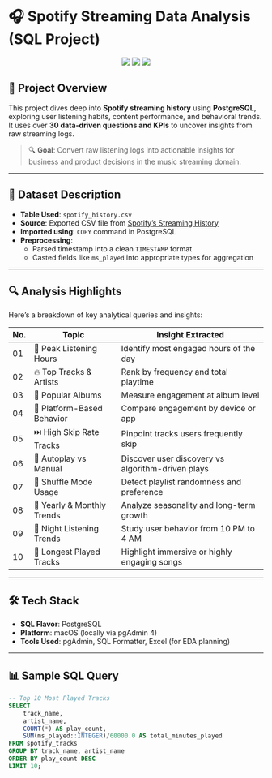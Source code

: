 # 🎧 Spotify Streaming Data Analysis (SQL Project)

<p align="center">
  <img src="https://img.shields.io/badge/Language-SQL-blue.svg" />
  <img src="https://img.shields.io/badge/Tool-PostgreSQL-blueviolet" />
  <img src="https://img.shields.io/badge/Focus-Data%20Analysis-brightgreen" />
</p>

## 📌 Project Overview

This project dives deep into **Spotify streaming history** using **PostgreSQL**, exploring user listening habits, content performance, and behavioral trends. It uses over **30 data-driven questions and KPIs** to uncover insights from raw streaming logs.

> 🔍 **Goal**: Convert raw listening logs into actionable insights for business and product decisions in the music streaming domain.

---

## 📂 Dataset Description

- **Table Used**: `spotify_history.csv`
- **Source**: Exported CSV file from [Spotify’s Streaming History](https://www.spotify.com/us/account/privacy/)
- **Imported using**: `COPY` command in PostgreSQL
- **Preprocessing**:
  - Parsed timestamp into a clean `TIMESTAMP` format
  - Casted fields like `ms_played` into appropriate types for aggregation

---

## 🔍 Analysis Highlights

Here’s a breakdown of key analytical queries and insights:

| No. | Topic                                      | Insight Extracted                                       |
|-----|--------------------------------------------|----------------------------------------------------------|
| 01  | 🎯 Peak Listening Hours                   | Identify most engaged hours of the day                  |
| 02  | 🔥 Top Tracks & Artists                   | Rank by frequency and total playtime                    |
| 03  | 💽 Popular Albums                        | Measure engagement at album level                       |
| 04  | 📱 Platform-Based Behavior               | Compare engagement by device or app                     |
| 05  | ⏭️ High Skip Rate Tracks                | Pinpoint tracks users frequently skip                   |
| 06  | 🔄 Autoplay vs Manual                    | Discover user discovery vs algorithm-driven plays       |
| 07  | 🔄 Shuffle Mode Usage                    | Detect playlist randomness and preference               |
| 08  | 📆 Yearly & Monthly Trends               | Analyze seasonality and long-term growth                |
| 09  | 🌙 Night Listening Trends                | Study user behavior from 10 PM to 4 AM                  |
| 10  | 🧠 Longest Played Tracks                 | Highlight immersive or highly engaging songs            |

---

## 🛠 Tech Stack

- **SQL Flavor**: PostgreSQL
- **Platform**: macOS (locally via pgAdmin 4)
- **Tools Used**: pgAdmin, SQL Formatter, Excel (for EDA planning)

---

## 📊 Sample SQL Query

```sql
-- Top 10 Most Played Tracks
SELECT 
    track_name, 
    artist_name,
    COUNT(*) AS play_count,
    SUM(ms_played::INTEGER)/60000.0 AS total_minutes_played
FROM spotify_tracks
GROUP BY track_name, artist_name
ORDER BY play_count DESC
LIMIT 10;
